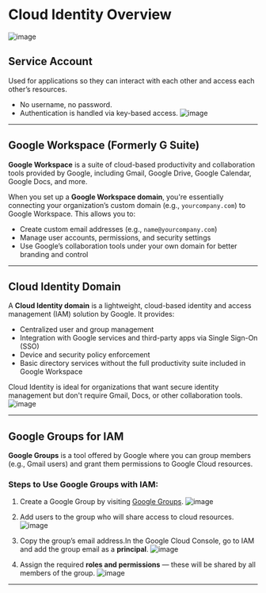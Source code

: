 # Cloud Identity Overview
![image](https://github.com/user-attachments/assets/3872dfa3-83c7-4045-a967-c9e1db84c1c9)

## Service Account
Used for applications so they can interact with each other and access each other’s resources.

- No username, no password.
- Authentication is handled via key-based access.
![image](https://github.com/user-attachments/assets/31038983-f8e6-41cf-b8c4-6b8540b864b1)

---

## Google Workspace (Formerly G Suite)

**Google Workspace** is a suite of cloud-based productivity and collaboration tools provided by Google, including Gmail, Google Drive, Google Calendar, Google Docs, and more.

When you set up a **Google Workspace domain**, you're essentially connecting your organization’s custom domain (e.g., `yourcompany.com`) to Google Workspace. This allows you to:

- Create custom email addresses (e.g., `name@yourcompany.com`)
- Manage user accounts, permissions, and security settings
- Use Google’s collaboration tools under your own domain for better branding and control

---

## Cloud Identity Domain

A **Cloud Identity domain** is a lightweight, cloud-based identity and access management (IAM) solution by Google. It provides:

- Centralized user and group management
- Integration with Google services and third-party apps via Single Sign-On (SSO)
- Device and security policy enforcement
- Basic directory services without the full productivity suite included in Google Workspace

Cloud Identity is ideal for organizations that want secure identity management but don't require Gmail, Docs, or other collaboration tools.
![image](https://github.com/user-attachments/assets/44b0b8b1-7f9f-4578-a1cb-352fe0068ebc)

---

## Google Groups for IAM

**Google Groups** is a tool offered by Google where you can group members (e.g., Gmail users) and grant them permissions to Google Cloud resources.

### Steps to Use Google Groups with IAM:

1. Create a Google Group by visiting [Google Groups](https://groups.google.com/).
  ![image](https://github.com/user-attachments/assets/ea4e083e-06be-4539-9504-e9f7b1ee3b23)

2.  Add users to the group who will share access to cloud resources.
   ![image](https://github.com/user-attachments/assets/fe38d364-5482-4ff9-a3db-636aad4c7dcc)

3. Copy the group’s email address.In the Google Cloud Console, go to IAM and add the group email as a **principal**.
![image](https://github.com/user-attachments/assets/8a63e70a-ccf2-404a-8cc0-c30e83d2133f)

   
4. Assign the required **roles and permissions** — these will be shared by all members of the group.
![image](https://github.com/user-attachments/assets/b105c507-23d7-4f4c-9508-2527d6dbaeeb)

---

